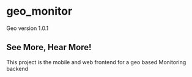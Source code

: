 # geo_monitor

Geo version 1.0.1

## See More, Hear More!

This project is the mobile and web frontend for a geo based Monitoring backend
